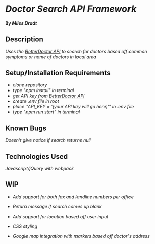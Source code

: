 # _Doctor Search API Framework_

#### By _**Miles Bradt**_

## Description

_Uses the [BetterDoctor API](https://developer.betterdoctor.com/) to search for doctors based off common symptoms or name of doctors in local area_

## Setup/Installation Requirements

* _clone repository_
* _type "npm install" in terminal_
* _get API key from [BetterDoctor API](https://developer.betterdoctor.com/)_
* _create .env file in root_
* _place "API_KEY = '(your API key will go here)'" in .env file_
* _type "npm run start" in terminal_

## Known Bugs

_Doesn't give notice if search returns null_

## Technologies Used

_Javascript/jQuery with webpack_

## WIP

* _Add support for both fax and landline numbers per office_

* _Return message if search comes up blank_

* _Add support for location based off user input_

* _CSS styling_

* _Google map integration with markers based off doctor's address_
